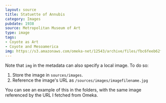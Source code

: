```yaml
---
layout: source
title: Statuette of Annubis
category: Images
pubdate: 1938
source: Metropolitan Museum of Art
type: image
tags:
- Coyote as Art
- Coyote and Mesoamerica
img: https://s3.amazonaws.com/omeka-net/12543/archive/files/fbc6feeb62fa6217422c2256566a8033.jpg?AWSAccessKeyId=AKIAI3ATG3OSQLO5HGKA&Expires=1438823447&Signature=APtGANop%2FTt7j12vqJoowO8tMBs%3D
---
```


Note that `img` in the metadata can also specify a local image. To do so:

1. Store the image in `sources/images`.
2. Reference the image's URL as `/sources/images/imagefilename.jpg`

You can see an example of this in the folders, with the same image referenced by the URL I fetched from Omeka.
